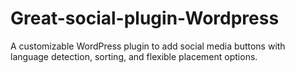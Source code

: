 # Great-social-plugin-Wordpress
A customizable WordPress plugin to add social media buttons with language detection, sorting, and flexible placement options.
